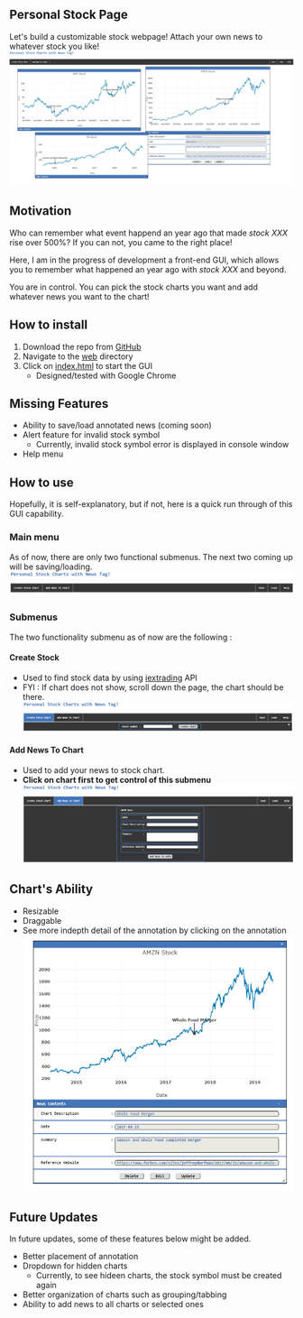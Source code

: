 ## Personal Stock Page
Let's build a customizable stock webpage!  Attach your own news to whatever stock you like!
![alt text](./images/highlight.png)

## Motivation
Who can remember what event happend an year ago that made <em> stock XXX </em> rise over 500%?  If you can not, you came to the right place!

Here, I am in the progress of development a front-end GUI, which allows you to remember what happened an year ago with <em> stock XXX </em> and beyond.

You are in control.  You can pick the stock charts you want and add whatever news you want to the chart!

## How to install
1. Download the repo from [GitHub](https://github.com/richardl911/personal-stock-page.git)
2. Navigate to the [web](./web/) directory
3. Click on [index.html](./web/index.html) to start the GUI
    * Designed/tested with Google Chrome

## Missing Features
- Ability to save/load annotated news (coming soon)
- Alert feature for invalid stock symbol
    + Currently, invalid stock symbol error is displayed in console window
- Help menu


## How to use
Hopefully, it is self-explanatory, but if not, here is a quick run through of this GUI capability.

### Main menu
As of now, there are only two functional submenus.  The next two coming up will be saving/loading.
![alt text](./images/menu.png)

### Submenus
The two functionality submenu as of now are the following :

#### Create Stock
- Used to find stock data by using [iextrading](https://iextrading.com) API
- FYI : If chart does not show, scroll down the page, the chart should be there.
![alt text](./images/createChart.png)

#### Add News To Chart
- Used to add your news to stock chart.<br>
- <strong> Click on chart first to get control of this submenu </strong>
![alt text](./images/addNews.png)

## Chart's Ability
- Resizable
- Draggable
- See more indepth detail of the annotation by clicking on the annotation
![alt text](./images/chart.png)

## Future Updates
In future updates, some of these features below might be added.
- Better placement of annotation
- Dropdown for hidden charts
    - Currently, to see hideen charts, the stock symbol must be created again
- Better organization of charts such as grouping/tabbing
- Ability to add news to all charts or selected ones
